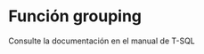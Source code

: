﻿---
FunctionName: "grouping"
FunctionType: "SQL"
Autogenerated: true
---

# Función  grouping

Consulte la documentación en el manual de T-SQL
